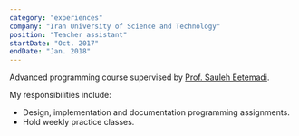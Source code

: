```yaml
---
category: "experiences"
company: "Iran University of Science and Technology"
position: "Teacher assistant"
startDate: "Oct. 2017"
endDate: "Jan. 2018"
---
```


Advanced programming course supervised by [Prof. Sauleh Eetemadi](https://sauleh.github.io/).

My responsibilities include:

- Design, implementation and documentation programming assignments.
- Hold weekly practice classes.
